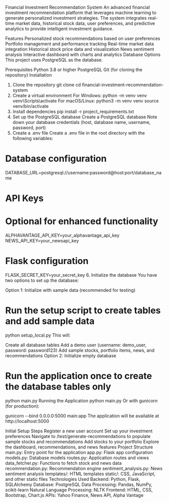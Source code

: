 Financial Investment Recommendation System
An advanced financial investment recommendation platform that leverages machine learning to generate personalized investment strategies. The system integrates real-time market data, historical stock data, user preferences, and predictive analytics to provide intelligent investment guidance.

Features
Personalized stock recommendations based on user preferences
Portfolio management and performance tracking
Real-time market data integration
Historical stock price data and visualization
News sentiment analysis
Interactive dashboard with charts and analytics
Database Options
This project uses PostgreSQL as the database.

Prerequisites
Python 3.8 or higher
PostgreSQL
Git (for cloning the repository)
Installation
1. Clone the repository
git clone <repository-url>
cd financial-investment-recommendation-system
2. Create a virtual environment
For Windows:
python -m venv venv
venv\Scripts\activate
For macOS/Linux:
python3 -m venv venv
source venv/bin/activate
3. Install dependencies
pip install -r project_requirements.txt
4. Set up the PostgreSQL database
Create a PostgreSQL database
Note down your database credentials (host, database name, username, password, port)
5. Create a .env file
Create a .env file in the root directory with the following variables:

# Database configuration
DATABASE_URL=postgresql://username:password@host:port/database_name

# API Keys
# Optional for enhanced functionality
ALPHAVANTAGE_API_KEY=your_alphavantage_api_key
NEWS_API_KEY=your_newsapi_key

# Flask configuration
FLASK_SECRET_KEY=your_secret_key
6. Initialize the database
You have two options to set up the database:

Option 1: Initialize with sample data (recommended for testing)
# Run the setup script to create tables and add sample data
python setup_local.py
This will:

Create all database tables
Add a demo user (username: demo_user, password: password123)
Add sample stocks, portfolio items, news, and recommendations
Option 2: Initialize empty database
# Run the application once to create the database tables only
python main.py
Running the Application
python main.py
Or with gunicorn (for production):

gunicorn --bind 0.0.0.0:5000 main:app
The application will be available at http://localhost:5000

Initial Setup Steps
Register a new user account
Set up your investment preferences
Navigate to /test/generate-recommendations to populate sample stocks and recommendations
Add stocks to your portfolio
Explore the dashboard, recommendations, and news features
Project Structure
main.py: Entry point for the application
app.py: Flask app configuration
models.py: Database models
routes.py: Application routes and views
data_fetcher.py: Functions to fetch stock and news data
recommendation.py: Recommendation engine
sentiment_analysis.py: News sentiment analysis
templates/: HTML templates
static/: CSS, JavaScript, and other static files
Technologies Used
Backend: Python, Flask, SQLAlchemy
Database: PostgreSQL
Data Processing: Pandas, NumPy, scikit-learn
Natural Language Processing: NLTK
Frontend: HTML, CSS, Bootstrap, Chart.js
APIs: Yahoo Finance, News API, Alpha Vantage
